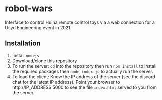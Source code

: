 # robot-wars

Interface to control Huina remote control toys via a web connection for a Usyd Engineering event in 2021.

## Installation

  1. Install `nodejs`
  2. Download/clone this repository
  3. To run the server: `cd` into the repository then run `npm install` to install the required packages then `node index.js` to actually run the server.
  4. To load the client: Know the IP address of the server (see the discord chat for the latest IP address). Point your browser to http://IP_ADDRESS:5000 to see the file `index.html` served to you from the server.
